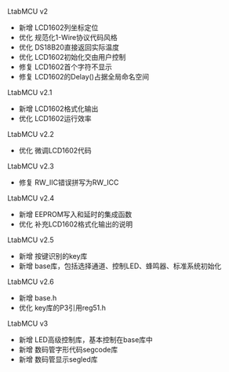 LtabMCU v2
- 新增 LCD1602列坐标定位
- 优化 规范化1-Wire协议代码风格
- 优化 DS18B20直接返回实际温度
- 优化 LCD1602初始化交由用户控制
- 修复 LCD1602首个字符不显示
- 修复 LCD1602的Delay()占据全局命名空间

LtabMCU v2.1
- 新增 LCD1602格式化输出
- 优化 LCD1602运行效率

LtabMCU v2.2
- 优化 微调LCD1602代码

LtabMCU v2.3
- 修复 RW_IIC错误拼写为RW_ICC

LtabMCU v2.4
- 新增 EEPROM写入和延时的集成函数
- 优化 补充LCD1602格式化输出的说明

LtabMCU v2.5
- 新增 按键识别的key库
- 新增 base库，包括选择通道、控制LED、蜂鸣器、标准系统初始化

LtabMCU v2.6
- 新增 base.h
- 优化 key库的P3引用reg51.h

LtabMCU v3
- 新增 LED高级控制库，基本控制在base库中
- 新增 数码管字形代码segcode库
- 新增 数码管显示segled库
